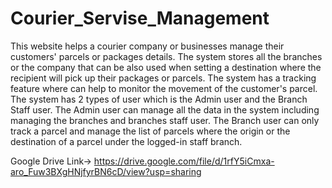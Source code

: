 # Courier_Servise_Management
This website helps a courier company or businesses manage their customers' parcels or packages details. 
The system stores all the branches or the company that can be also used when setting a destination where the recipient will pick up their packages or parcels.
The system has a tracking feature where can help to monitor the movement of the customer's parcel. 
The system has 2 types of user which is the Admin user and the Branch Staff user. The Admin user can manage all the data in the system including managing the branches and branches staff user. The Branch user can only track a parcel and manage the list of parcels where the origin or the destination of a parcel under the logged-in staff branch. 

Google Drive Link-> https://drive.google.com/file/d/1rfY5iCmxa-aro_Fuw3BXgHNjfyrBN6cD/view?usp=sharing
